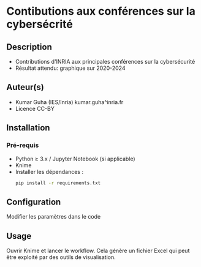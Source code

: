 # Contibutions aux conférences sur la cybersécrité

## Description
- Contributions d'INRIA aux principales conférences sur la cybersécurité  
- Résultat attendu: graphique sur 2020-2024  

## Auteur(s)
- Kumar Guha (IES/Inria) kumar.guha^inria.fr  
- Licence CC-BY  

## Installation

### Pré-requis
- Python ≥ 3.x / Jupyter Notebook (si applicable) 
- Knime
- Installer les dépendances :  
  ```bash
  pip install -r requirements.txt
  ```



## Configuration
Modifier les paramètres dans le code 

## Usage
Ouvrir Knime et lancer le workflow.
Cela génère un fichier Excel qui peut être exploité par des outils de visualisation.
```
